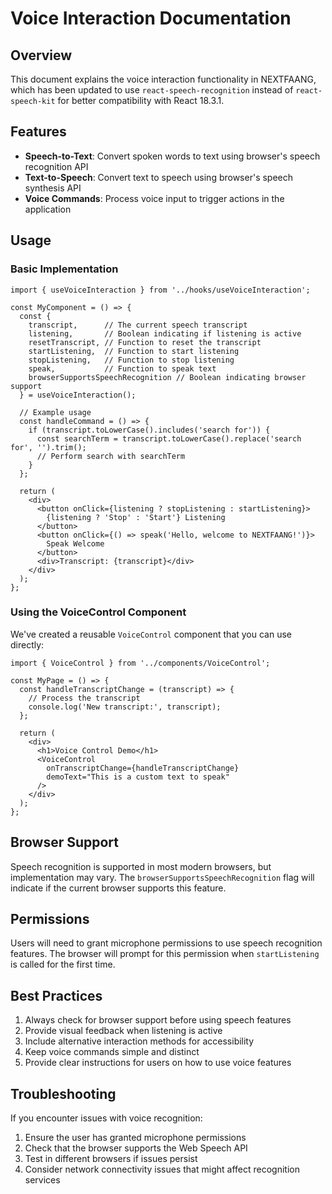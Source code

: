 # Voice Interaction Documentation

## Overview

This document explains the voice interaction functionality in NEXTFAANG, which has been updated to use `react-speech-recognition` instead of `react-speech-kit` for better compatibility with React 18.3.1.

## Features

- **Speech-to-Text**: Convert spoken words to text using browser's speech recognition API
- **Text-to-Speech**: Convert text to speech using browser's speech synthesis API
- **Voice Commands**: Process voice input to trigger actions in the application

## Usage

### Basic Implementation

```tsx
import { useVoiceInteraction } from '../hooks/useVoiceInteraction';

const MyComponent = () => {
  const {
    transcript,      // The current speech transcript
    listening,       // Boolean indicating if listening is active
    resetTranscript, // Function to reset the transcript
    startListening,  // Function to start listening
    stopListening,   // Function to stop listening
    speak,           // Function to speak text
    browserSupportsSpeechRecognition // Boolean indicating browser support
  } = useVoiceInteraction();

  // Example usage
  const handleCommand = () => {
    if (transcript.toLowerCase().includes('search for')) {
      const searchTerm = transcript.toLowerCase().replace('search for', '').trim();
      // Perform search with searchTerm
    }
  };

  return (
    <div>
      <button onClick={listening ? stopListening : startListening}>
        {listening ? 'Stop' : 'Start'} Listening
      </button>
      <button onClick={() => speak('Hello, welcome to NEXTFAANG!')}>
        Speak Welcome
      </button>
      <div>Transcript: {transcript}</div>
    </div>
  );
};
```

### Using the VoiceControl Component

We've created a reusable `VoiceControl` component that you can use directly:

```tsx
import { VoiceControl } from '../components/VoiceControl';

const MyPage = () => {
  const handleTranscriptChange = (transcript) => {
    // Process the transcript
    console.log('New transcript:', transcript);
  };

  return (
    <div>
      <h1>Voice Control Demo</h1>
      <VoiceControl 
        onTranscriptChange={handleTranscriptChange}
        demoText="This is a custom text to speak"
      />
    </div>
  );
};
```

## Browser Support

Speech recognition is supported in most modern browsers, but implementation may vary. The `browserSupportsSpeechRecognition` flag will indicate if the current browser supports this feature.

## Permissions

Users will need to grant microphone permissions to use speech recognition features. The browser will prompt for this permission when `startListening` is called for the first time.

## Best Practices

1. Always check for browser support before using speech features
2. Provide visual feedback when listening is active
3. Include alternative interaction methods for accessibility
4. Keep voice commands simple and distinct
5. Provide clear instructions for users on how to use voice features

## Troubleshooting

If you encounter issues with voice recognition:

1. Ensure the user has granted microphone permissions
2. Check that the browser supports the Web Speech API
3. Test in different browsers if issues persist
4. Consider network connectivity issues that might affect recognition services